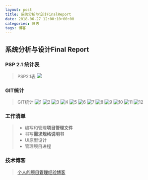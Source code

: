 ```yaml
---
layout: post
title: 系统分析与设计FinalReport
date: 2018-06-27 12:00:10+00:00
categories: 日志
tags: 博客
---
```

## 系统分析与设计Final Report
### PSP 2.1 统计表
> PSP2.1表
![](https://raw.githubusercontent.com/KAKE4420/KAKE4420.github.io/master/_img/lesson16/PSP.png)

### GIT统计
> GIT统计
![1](https://raw.githubusercontent.com/KAKE4420/KAKE4420.github.io/master/_img/lesson16/GIT1.png)
![2](https://raw.githubusercontent.com/KAKE4420/KAKE4420.github.io/master/_img/lesson16/GIT2.png)
![3](https://raw.githubusercontent.com/KAKE4420/KAKE4420.github.io/master/_img/lesson16/GIT3.png)
![4](https://raw.githubusercontent.com/KAKE4420/KAKE4420.github.io/master/_img/lesson16/GIT4.png)
![5](https://raw.githubusercontent.com/KAKE4420/KAKE4420.github.io/master/_img/lesson16/GIT5.png)
![6](https://raw.githubusercontent.com/KAKE4420/KAKE4420.github.io/master/_img/lesson16/GIT6.png)
![7](https://raw.githubusercontent.com/KAKE4420/KAKE4420.github.io/master/_img/lesson16/GIT7.png)
![8](https://raw.githubusercontent.com/KAKE4420/KAKE4420.github.io/master/_img/lesson16/GIT8.png)
![9](https://raw.githubusercontent.com/KAKE4420/KAKE4420.github.io/master/_img/lesson16/GIT9.png)
![10](https://raw.githubusercontent.com/KAKE4420/KAKE4420.github.io/master/_img/lesson16/GIT10.png)
![11](https://raw.githubusercontent.com/KAKE4420/KAKE4420.github.io/master/_img/lesson16/GIT11.png)
![12](https://raw.githubusercontent.com/KAKE4420/KAKE4420.github.io/master/_img/lesson16/GIT12.png)

### 工作清单
>- 编写和管理**项目管理文件**
>- 书写**需求规格说明书**
>- UI原型设计
>- 管理项目进程

### 技术博客
> [个人的项目管理经验博客](https://kake4420.github.io/%E9%A1%B9%E7%9B%AE%E5%B7%A5%E4%BD%9C%E7%BB%8F%E9%AA%8C%E6%80%BB%E7%BB%93/)
